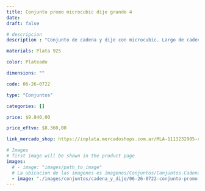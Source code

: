 ```yaml
---
title: Conjunto promo microcubic dije grande 4
date: 
draft: false

# descripcion
description : "Conjunto de cadena y dije con microcubic. Largo de cadena 40, 45 o 50 cm a elección"

materials: Plata 925

color: Plateado

dimensions: ""

code: 06-26-0722

type: "Conjuntos"

categories: []

price: $9.840,00

price_eftvo: $8.360,00

link_mercado_shop: https://inplata.mercadoshops.com.ar/MLA-1113232905-conjunto-promo-microcubic-dije-grande-4-_JM

# Images
# first image will be shown in the product page
images:
  # - image: "images/path_to_image"
  # La ubicacion de las imagenes es imagenes/Conjuntos/Conjuntos.Cadena y Dije/06-26-0722-conjunto-promo-microcubic-dije-grande-4
  - image: "./images/conjuntos/cadena_y_dije/06-26-0722-conjunto-promo-microcubic-dije-grande-4.jpg"
---
```


